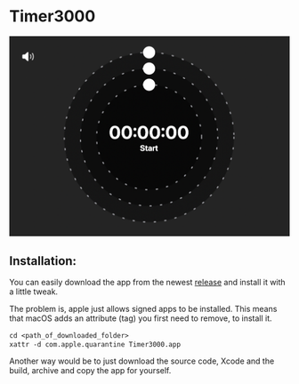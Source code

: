 #  Timer3000

![Screenshot](./Screenshot.png)

## Installation:

You can easily download the app from the newest [release](https://github.com/Jonass-K/Timer3000/releases/) and install it with a little tweak.

The problem is, apple just allows signed apps to be installed. This means that macOS adds an attribute (tag) you first need to remove, to install it.

```
cd <path_of_downloaded_folder>
xattr -d com.apple.quarantine Timer3000.app
```

Another way would be to just download the source code, Xcode and the build, archive and copy the app for yourself.
